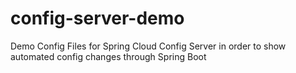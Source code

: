 # config-server-demo
Demo Config Files for Spring Cloud Config Server in order to show automated config changes through Spring Boot
